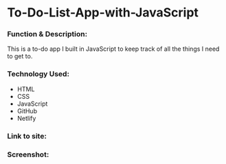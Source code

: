 # To-Do-List-App-with-JavaScript

<h3>Function & Description:</h3>
This is a to-do app I built in JavaScript to keep track of all the things I need to get to.


<h3>Technology Used:</h3>

- HTML
- CSS
- JavaScript
- GitHub 
- Netlify

<h3>Link to site:</h3>


<h3>Screenshot:</h3>

